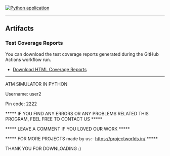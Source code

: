 
[![Python application](https://github.com/ankurmalhotra89/tempforlearning/actions/workflows/python-app.yml/badge.svg)](https://github.com/ankurmalhotra89/tempforlearning/actions/workflows/python-app.yml)

<hr>

## Artifacts

### Test Coverage Reports
You can download the test coverage reports generated during the GitHub Actions workflow run.

- [Download HTML Coverage Reports](https://github.com/ankurmalhotra89/tempforlearning/actions/runs/7775564407/artifacts/1218615144)


<hr>
ATM SIMULATOR IN PYTHON

Username: user2

Pin code: 2222



***** IF YOU FIND ANY ERRORS OR ANY PROBLEMS RELATED THIS PROGRAM, FEEL FREE TO CONTACT US *****  


***** LEAVE A COMMENT IF YOU LOVED OUR WORK *****


***** FOR MORE PROJECTS made by us:- https://projectworlds.in/ *****



THANK YOU FOR DOWNLOADING :) 
